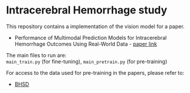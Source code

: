 # Intracerebral Hemorrhage study

This repository contains a implementation of the vision model for a paper.
- Performance of Multimodal Prediction Models for Intracerebral Hemorrhage Outcomes Using Real-World Data - [paper link](https://www.sciencedirect.com/science/article/pii/S1386505625002060)

The main files to run are:  
`main_train.py` (for fine-tuning), `main_pretrain.py` (for pre-training)

For access to the data used for pre-training in the papers, please refer to:
- [BHSD](https://github.com/White65534/BHSD)